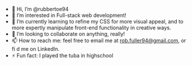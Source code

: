 - 👋 Hi, I’m @rubbertoe94
- 👀 I’m interested in Full-stack web development!
- 🌱 I’m currently learning to refine my CSS for more visual appeal, and to more expertly manipulate front-end functionality in creative ways.
- 💞️ I’m looking to collaborate on anything, really!
- 📫 How to reach me: feel free to email me at rob.fuller94@gmail.com, or fi d me on LinkedIn.
- ⚡ Fun fact: I played the tuba in highschool



